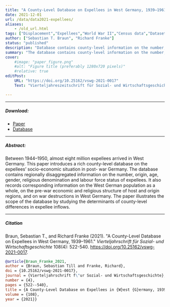 ```yaml
---
title: "A County-Level Database on Expellees in West Germany, 1939–1961" 
date: 2021-12-01
url: /data/data2021-expellees/
aliases: 
    - /old_url.html
tags: ["Displacement","Expellees","World War II","Census data","Dataset"]
author: ["Sebastian T. Braun", "Richard Franke"]
status: "published"  
description: "Database contains county-level information on the number, origin, age, gender, religious denomination and labor force status of expellees in post-war Germany." 
summary: "The database contains county-level information on the number, origin, age, gender, religious denomination and labor force status of expellees in post-war West Germany."
cover:
    #image: "paper_figure.png"
    #alt: "Figure title (preferably 1280x720 pixels)"
    #relative: true
editPost:
    URL: "https://doi.org/10.25162/vswg-2021-0017"
    Text: "Vierteljahreszeitschrift für Sozial- und Wirtschaftsgeschichte"

---
```


---

##### Download:

- [Paper](BraunFranke2021-PublishedPaper.pdf)
- [Database](https://doi.org/10.15456/vswg.2021067.075645)

---

##### Abstract:

Between 1944–1950, almost eight million expellees arrived in West Germany. This paper introduces a rich county-level database on the expellees’ socio-economic situation in post- war Germany. The database contains regionally disaggregated information on the number, origin, age, gender, religious denomination and labour force status of expellees. It also records corresponding information on the West German population as a whole, on the pre-war economic and religious structure of host and origin regions, and on war destructions in West Germany. The paper illustrates the scope of the database by studying the determinants of county-level differences in expellee inflows.

---

##### Citation

Braun, Sebastian T., and Richard Franke (2021). "A County-Level Database on Expellees in West Germany, 1939–1961." *Vierteljahrschrift für Sozial- und Wirtschaftsgeschichte* 108(4): 522-540. https://doi.org/10.25162/vswg-2021-0017.

```BibTeX
@article{Braun_Franke_2021,
author = {Braun, Sebastian Till and Franke, Richard},
doi = {10.25162/vswg-2021-0017},
journal = {Vierteljahrschrift f\"ur Sozial- und Wirtschaftsgeschichte},
number = {4},
pages = {522--540},
title = {A County-Level Database on Expellees in {W}est {G}ermany, 1939–1961},
volume = {108},
year = {2021}}
```

